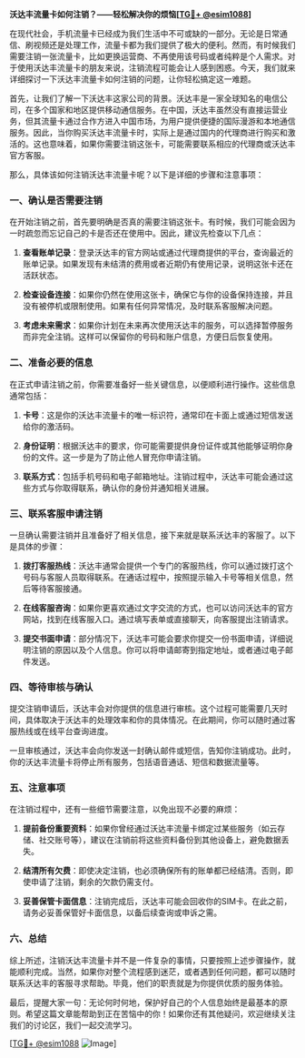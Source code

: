**沃达丰流量卡如何注销？——轻松解决你的烦恼[[TG💪+ @esim1088](https://t.me/s/esim1088)]**

在现代社会，手机流量卡已经成为我们生活中不可或缺的一部分。无论是日常通信、刷视频还是处理工作，流量卡都为我们提供了极大的便利。然而，有时候我们需要注销一张流量卡，比如更换运营商、不再使用该号码或者纯粹是个人需求。对于使用沃达丰流量卡的朋友来说，注销流程可能会让人感到困惑。今天，我们就来详细探讨一下沃达丰流量卡如何注销的问题，让你轻松搞定这一难题。

首先，让我们了解一下沃达丰这家公司的背景。沃达丰是一家全球知名的电信公司，在多个国家和地区提供移动通信服务。在中国，沃达丰虽然没有直接运营业务，但其流量卡通过合作方进入中国市场，为用户提供便捷的国际漫游和本地通信服务。因此，当你购买沃达丰流量卡时，实际上是通过国内的代理商进行购买和激活的。这也意味着，如果你需要注销这张卡，可能需要联系相应的代理商或沃达丰官方客服。

那么，具体该如何注销沃达丰流量卡呢？以下是详细的步骤和注意事项：

### 一、确认是否需要注销

在开始注销之前，首先要明确是否真的需要注销这张卡。有时候，我们可能会因为一时疏忽而忘记自己的卡是否还在使用中。因此，建议先检查以下几点：

1. **查看账单记录**：登录沃达丰的官方网站或通过代理商提供的平台，查询最近的账单记录。如果发现有未结清的费用或者近期仍有使用记录，说明这张卡还在活跃状态。
   
2. **检查设备连接**：如果你仍然在使用这张卡，确保它与你的设备保持连接，并且没有被停机或限制使用。如果有任何异常情况，及时联系客服解决问题。

3. **考虑未来需求**：如果你计划在未来再次使用沃达丰的服务，可以选择暂停服务而非完全注销。这样可以保留你的号码和账户信息，方便日后恢复使用。

### 二、准备必要的信息

在正式申请注销之前，你需要准备好一些关键信息，以便顺利进行操作。这些信息通常包括：

1. **卡号**：这是你的沃达丰流量卡的唯一标识符，通常印在卡面上或通过短信发送给你的激活码。
   
2. **身份证明**：根据沃达丰的要求，你可能需要提供身份证件或其他能够证明你身份的文件。这一步是为了防止他人冒充你申请注销。

3. **联系方式**：包括手机号码和电子邮箱地址。注销过程中，沃达丰可能会通过这些方式与你取得联系，确认你的身份并通知相关进展。

### 三、联系客服申请注销

一旦确认需要注销并且准备好了相关信息，接下来就是联系沃达丰的客服了。以下是具体的步骤：

1. **拨打客服热线**：沃达丰通常会提供一个专门的客服热线，你可以通过拨打这个号码与客服人员取得联系。在通话过程中，按照提示输入卡号等相关信息，然后等待客服接通。

2. **在线客服咨询**：如果你更喜欢通过文字交流的方式，也可以访问沃达丰的官方网站，找到在线客服入口。通过填写表单或直接聊天，向客服提出注销请求。

3. **提交书面申请**：部分情况下，沃达丰可能会要求你提交一份书面申请，详细说明注销的原因以及个人信息。你可以将申请邮寄到指定地址，或者通过电子邮件发送。

### 四、等待审核与确认

提交注销申请后，沃达丰会对你提供的信息进行审核。这个过程可能需要几天时间，具体取决于沃达丰的处理效率和你的具体情况。在此期间，你可以随时通过客服热线或在线平台查询进度。

一旦审核通过，沃达丰会向你发送一封确认邮件或短信，告知你注销成功。此时，你的沃达丰流量卡将停止所有服务，包括语音通话、短信和数据流量等。

### 五、注意事项

在注销过程中，还有一些细节需要注意，以免出现不必要的麻烦：

1. **提前备份重要资料**：如果你曾经通过沃达丰流量卡绑定过某些服务（如云存储、社交账号等），建议在注销前将这些资料备份到其他设备上，避免数据丢失。

2. **结清所有欠费**：即使决定注销，也必须确保所有的账单都已经结清。否则，即使申请了注销，剩余的欠款仍需支付。

3. **妥善保管卡面信息**：注销完成后，沃达丰可能会回收你的SIM卡。在此之前，请务必妥善保管好卡面信息，以备后续查询或申诉之需。

### 六、总结

综上所述，注销沃达丰流量卡并不是一件复杂的事情，只要按照上述步骤操作，就能顺利完成。当然，如果你对整个流程感到迷茫，或者遇到任何问题，都可以随时联系沃达丰的客服寻求帮助。毕竟，他们的职责就是为你提供优质的服务体验。

最后，提醒大家一句：无论何时何地，保护好自己的个人信息始终是最基本的原则。希望这篇文章能帮助到正在苦恼中的你！如果你还有其他疑问，欢迎继续关注我们的讨论区，我们一起交流学习。

[[TG💪+ @esim1088](https://t.me/s/esim1088) ![Image](https://i.postimg.cc/4NQfJmqS/Snipaste-2025-05-13-00-14-12.png)]